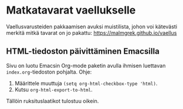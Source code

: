 # Matkatavarat vaellukselle

Vaellusvarusteiden pakkaamisen avuksi muistilista, johon voi kätevästi merkitä
mitkä tavarat on jo pakattu: <https://malmgrek.github.io/vaellus> 

## HTML-tiedoston päivittäminen Emacsilla

Sivu on luotu Emacsin Org-mode paketin avulla ihmisen luettavan
`index.org`-tiedoston pohjalta. Ohje:

1. Määrittele muuttuja `(setq org-html-checkbox-type 'html)`.
2. Kutsu `org-html-export-to-html`.

Tällöin ruksituslaatikot tulostuu oikein.

